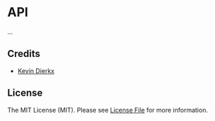 # API

...

## Credits

- [Kevin Dierkx](https://github.com/kevindierkx)

## License

The MIT License (MIT). Please see [License File](https://github.com/kevindierkx/gravatar-helper/blob/master/LICENSE) for more information.
